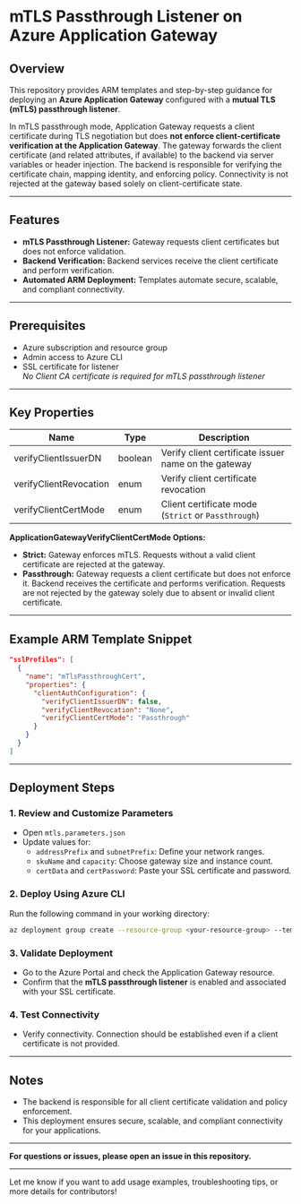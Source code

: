 # mTLS Passthrough Listener on Azure Application Gateway

## Overview

This repository provides ARM templates and step-by-step guidance for deploying an **Azure Application Gateway** configured with a **mutual TLS (mTLS) passthrough listener**.

In mTLS passthrough mode, Application Gateway requests a client certificate during TLS negotiation but does **not enforce client-certificate verification at the Application Gateway**. The gateway forwards the client certificate (and related attributes, if available) to the backend via server variables or header injection. The backend is responsible for verifying the certificate chain, mapping identity, and enforcing policy. Connectivity is not rejected at the gateway based solely on client-certificate state.

---

## Features

- **mTLS Passthrough Listener:** Gateway requests client certificates but does not enforce validation.
- **Backend Verification:** Backend services receive the client certificate and perform verification.
- **Automated ARM Deployment:** Templates automate secure, scalable, and compliant connectivity.

---

## Prerequisites

- Azure subscription and resource group
- Admin access to Azure CLI
- SSL certificate for listener  
  *No Client CA certificate is required for mTLS passthrough listener*

---

## Key Properties

| Name                   | Type      | Description                                               |
|------------------------|-----------|-----------------------------------------------------------|
| verifyClientIssuerDN   | boolean   | Verify client certificate issuer name on the gateway      |
| verifyClientRevocation | enum      | Verify client certificate revocation                      |
| verifyClientCertMode   | enum      | Client certificate mode (`Strict` or `Passthrough`)       |

**ApplicationGatewayVerifyClientCertMode Options:**
- **Strict:** Gateway enforces mTLS. Requests without a valid client certificate are rejected at the gateway.
- **Passthrough:** Gateway requests a client certificate but does not enforce it. Backend receives the certificate and performs verification. Requests are not rejected by the gateway solely due to absent or invalid client certificate.

---

## Example ARM Template Snippet

```json
"sslProfiles": [
  {
    "name": "mTlsPassthroughCert",
    "properties": {
      "clientAuthConfiguration": {
        "verifyClientIssuerDN": false,
        "verifyClientRevocation": "None",
        "verifyClientCertMode": "Passthrough"
      }
    }
  }
]
```

---

## Deployment Steps

### 1. Review and Customize Parameters

- Open `mtls.parameters.json`
- Update values for:
  - `addressPrefix` and `subnetPrefix`: Define your network ranges.
  - `skuName` and `capacity`: Choose gateway size and instance count.
  - `certData` and `certPassword`: Paste your SSL certificate and password.

### 2. Deploy Using Azure CLI

Run the following command in your working directory:
```sh
az deployment group create --resource-group <your-resource-group> --template-file mtlsdeploy_novmss.json --parameters mtls.parameters.json
```

### 3. Validate Deployment

- Go to the Azure Portal and check the Application Gateway resource.
- Confirm that the **mTLS passthrough listener** is enabled and associated with your SSL certificate.

### 4. Test Connectivity

- Verify connectivity. Connection should be established even if a client certificate is not provided.

---

## Notes

- The backend is responsible for all client certificate validation and policy enforcement.
- This deployment ensures secure, scalable, and compliant connectivity for your applications.

---

**For questions or issues, please open an issue in this repository.**

---

Let me know if you want to add usage examples, troubleshooting tips, or more details for contributors!
